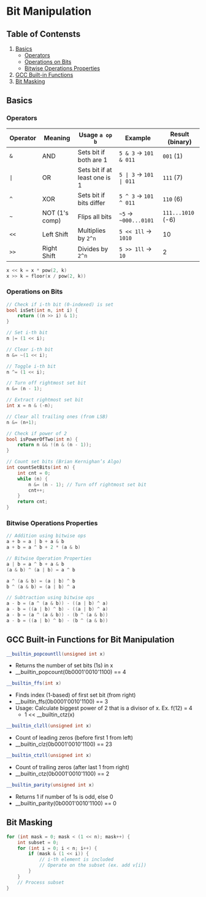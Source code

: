 # Bit Manipulation 

## Table of Contensts
1. [Basics](#basics)
    - [Operators](#operators)
    - [Operations on Bits](#operations-on-bits)
    - [Bitwise Operations Properties](#bitwise-operation-properties)
2. [GCC Built-in Functions](#gcc-built-in-functions-for-bit-manipulation)
3. [Bit Masking](#bit-masking)

## Basics

### Operators

| Operator | Meaning       | Usage `a op b` | Example        | Result (binary) |
|----------|---------------|----------------|----------------|------------------|
| `&`      | AND           | Sets bit if both are 1 | `5 & 3` → `101 & 011` | `001` (1)     |
| `\|`      | OR            | Sets bit if at least one is 1 | `5 \| 3` → `101 \| 011` | `111` (7)     |
| `^`      | XOR           | Sets bit if bits differ | `5 ^ 3` → `101 ^ 011` | `110` (6)     |
| `~`      | NOT (1's comp) | Flips all bits | `~5` → `~000...0101` | `111...1010` (-6) |
| `<<`     | Left Shift    | Multiplies by `2^n` | `5 << 1ll` → `1010` | 10             |
| `>>`     | Right Shift   | Divides by `2^n` | `5 >> 1ll` → `10` | 2               |

```cpp
x << k = x * pow(2, k)
x >> k = floor(x / pow(2, k))
```
 
### Operations on Bits

```cpp
// Check if i-th bit (0-indexed) is set
bool isSet(int n, int i) {
    return ((n >> i) & 1);
}

// Set i-th bit
n |= (1 << i);

// Clear i-th bit
n &= ~(1 << i);

// Toggle i-th bit
n ^= (1 << i);

// Turn off rightmost set bit
n &= (n - 1);

// Extract rightmost set bit
int x = n & (-n); 

// Clear all trailing ones (from LSB)
n &= (n+1);

// Check if power of 2
bool isPowerOfTwo(int n) {
    return n && !(n & (n - 1));
}

// Count set bits (Brian Kernighan’s Algo)
int countSetBits(int n) {
    int cnt = 0;
    while (n) {
        n &= (n - 1); // Turn off rightmost set bit
        cnt++;
    }
    return cnt;
}
```

### Bitwise Operations Properties
```cpp
// Addition using bitwise ops
a + b = a | b + a & b
a + b = a ^ b + 2 * (a & b)

// Bitwise Operation Properties
a | b = a ^ b + a & b
(a & b) ^ (a | b) = a ^ b

a ^ (a & b) = (a | b) ^ b
b ^ (a & b) = (a | b) ^ a

// Subtraction using bitwise ops
a - b = (a ^ (a & b)) - ((a | b) ^ a)
a - b = ((a | b) ^ b) - ((a | b) ^ a)
a - b = (a ^ (a & b)) - (b ^ (a & b))
a - b = ((a | b) ^ b) - (b ^ (a & b))
``` 


## GCC Built-in Functions for Bit Manipulation
```cpp
__builtin_popcountll(unsigned int x)
```
- Returns the number of set bits (1s) in x
- __builtin_popcount(0b0001'0010'1100) == 4

```cpp
__builtin_ffs(int x)
```
- Finds index (1-based) of first set bit (from right)
- __builtin_ffs(0b0001'0010'1100) == 3
- Usage: Calculate biggest power of 2 that is a divisor of x. Ex. f(12) = 4
    -  1 << __builtin_ctz(x) 

```cpp
__builtin_clzll(unsigned int x)
```
- Count of leading zeros (before first 1 from left)
- __builtin_clz(0b0001'0010'1100) == 23

```cpp
__builtin_ctzll(unsigned int x)
```
- Count of trailing zeros (after last 1 from right)
- __builtin_ctz(0b0001'0010'1100) == 2

```cpp
__builtin_parity(unsigned int x)
```
- Returns 1 if number of 1s is odd, else 0
- __builtin_parity(0b0001'0010'1100) == 0


## Bit Masking

```cpp
for (int mask = 0; mask < (1 << n); mask++) {
    int subset = 0;
    for (int i = 0; i < n; i++) {
        if (mask & (1 << i)) {
            // i-th element is included 
            // Operate on the subset (ex. add v[i])
        }
    }
    // Process subset
}
```
